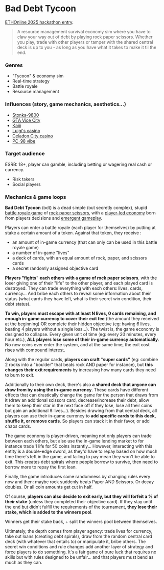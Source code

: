 # Bad Debt Tycoon

[ETHOnline 2025 hackathon entry](https://ethglobal.com/events/ethonline2025).

> A resource management survival economy sim where you have to claw your way out of debt by playing rock paper scissors. Whether you play, trade with other players or tamper with the shared central deck is up to you - as long as you have what it takes to make it til the end.

### Genres

- "Tycoon" & economy sim
- Real-time strategy
- Battle royale
- Resource management

### Influences (story, game mechanics, aesthetics...)

- [Stonks-9800](https://store.steampowered.com/app/1539140/STONKS9800_Stock_Market_Simulator/)
- [GTA Vice City](https://en.wikipedia.org/wiki/Grand_Theft_Auto:_Vice_City)
- [Kaiji](https://en.wikipedia.org/wiki/Tobaku_Mokushiroku_Kaiji)
- [Luigi's casino](https://sm64-conspiracies.fandom.com/wiki/Luigi%27s_Casino)
- [Celadon City casino](https://bulbapedia.bulbagarden.net/wiki/Celadon_Game_Corner)
- [PC-98 vibe](https://www.pinterest.com/ideas/pc98-pc-games/950955929444/)

### Target audience

ESRB: 18+, player can gamble, including betting or wagering real cash or currency.

- Risk takers
- Social players

### Mechanics & game loops

**Bad Debt Tycoon** (bdt) is a dead simple (but secretly complex), stupid [battle royale game](https://en.wikipedia.org/wiki/Battle_royal) of [rock paper scissors](https://en.wikipedia.org/wiki/Rock_paper_scissors), with a [player-led economy](https://en.wikipedia.org/wiki/Virtual_economy) born from players decisions and [emergent gameplay](https://en.wikipedia.org/wiki/Emergent_gameplay).

Players can enter a battle royale (each player for themselves) by putting at stake a certain amount of a token. Against that token, they receive :

- an amount of in-game currency (that can only can be used in this battle royale game)
- a number of in-game "lives"
- a deck of cards, with an equal amount of rock, paper, and scissors cards
- a secret randomly assigned objective card

**Players "fights" each others with a game of rock paper scissors**, with the loser giving one of their "life" to the other player, and each played card is destroyed. They can trade everything with each others: lives, cards, currency... And bribe each others to reveal some information about their status (what cards they have left, what is their secret win condition, their debt status).

**To win, players must escape with at least N lives, 0 cards remaining, and enough in-game currency to cover their exit fee** (the amount they received at the beginning) OR complete their hidden objective (eg: having 6 lives, beating 4 players without a single loss...). The twist is, the game economy is designed to collapse. Every given unit of time (eg: every 20 minutes, every hour etc.), **ALL players lose some of their in-game currency automatically**. No new coins ever enter the system, and at the same time, the exit cost rises with [compound interest](https://en.wikipedia.org/wiki/Compound_interest).

Along with the regular cards, **players can craft "super cards"** (eg: combine 2 rocks into a "boulder" that beats rock AND paper for instance), but **this changes their exit requirements** by increasing how many cards they need to burn to exit.

Additionally to their own deck, there's also **a shared deck that anyone can draw from by using the in-game currency**. These cards have different effects that can drastically change the game for the person that draws from it (draw an additional scissors card, decrease/increase their debt, allow them to keep their star in the next face off if they lose, lose all their coins but gain an additional 6 lives...). Besides drawing from that central deck, all players can use their in-game currency to **add specific cards to this deck, shuffle it, or remove cards**. So players can stack it in their favor, or add chaos cards.

The game economy is player-driven, meaning not only players can trade between each others, but also use the in-game lending market to for instance trade 1 life for 50 coins instantly... However, interacting with this entity is a double-edge sword, as they'd have to repay based on how much time there's left in the game, and failing to pay mean they won't be able to exit. This creates debt spirals where people borrow to survive, then need to borrow more to repay the first loan.

Finally, the game introduces some randomness by changing rules every now and then: maybe rock suddenly beats Paper AND Scissors. Or decay doubles. Or all coin amounts get cut in half.

Of course, **players can also decide to exit early, but they will forfeit a % of their stake** (unless they completed their objective card). If they stay until the end but didn't fulfill the requirements of the tournament, **they lose their stake, which is added to the winners pool**.

Winners get their stake back, + split the winners pool between themselves.

Ultimately, the depth comes from player agency: trade lives for currency, take out loans (creating debt spirals), draw from the random central card deck (with whatever that entails to) or manipulate it, bribe others. The secret win conditions and rule changes add another layer of strategy and force players to do something. It's a fair game of pure luck that requires no skills but with rules designed to be unfair... and that players must bend as much as they can.
